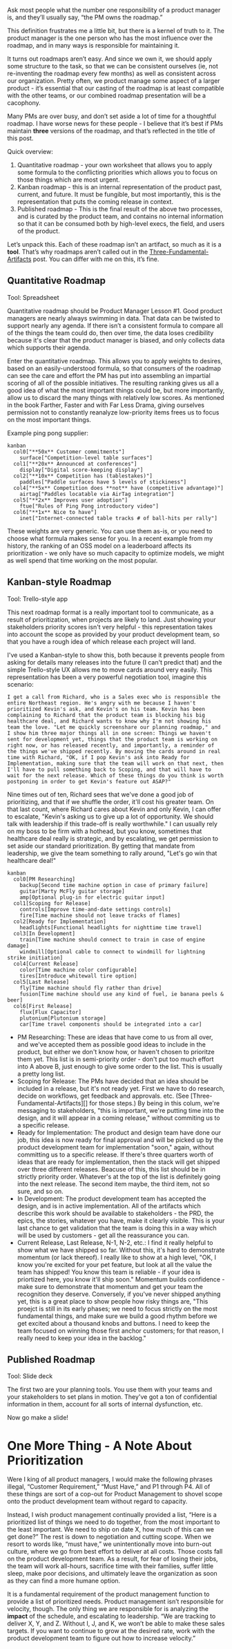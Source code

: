 Ask most people what the number one responsibility of a product manager is, and they’ll usually say, “the PM owns the roadmap.”

This definition frustrates me a little bit, but there is a kernel of truth to it. The product manager is the one person who has the most influence over the roadmap, and in many ways is responsible for maintaining it.

It turns out roadmaps aren’t easy. And since we own it, we should apply some structure to the task, so that we can be consistent ourselves (ie, not re-inventing the roadmap every few months) as well as consistent across our organization. Pretty often, we product manage some aspect of a larger product - it’s essential that our casting of the roadmap is at least compatible with the other teams, or our combined roadmap presentation will be a cacophony.

Many PMs are over busy, and don’t set aside a lot of time for a thoughtful roadmap. I have worse news for these people - I believe that it’s best if PMs maintain **three** versions of the roadmap, and that’s reflected in the title of this post.

Quick overview:
1. Quantitative roadmap - your own worksheet that allows you to apply some formula to the conflicting priorities which allows you to focus on those things which are most urgent.
2. Kanban roadmap - this is an internal representation of the product past, current, and future. It must be fungible, but most importantly, this is the representation that puts the coming release in context.
3. Published roadmap - This is the final result of the above two processes, and is curated by the product team, and contains no internal information so that it can be consumed both by high-level execs, the field, and users of the product.

Let’s unpack this. Each of these roadmap isn’t an artifact, so much as it is a **tool**. That’s why roadmaps aren’t called out in the [Three-Fundamental-Artifacts][1] post. You can differ with me on this, it’s fine.

## Quantitative Roadmap

Tool: Spreadsheet

Quantitative roadmap should be Product Manager Lesson #1. Good product managers are nearly always swimming in data. That data can be twisted to support nearly any agenda. If there isn’t a consistent formula to compare all of the things the team could do, then over time, the data loses credibility because it's clear that the product manager is biased, and only collects data which supports their agenda.

Enter the quantitative roadmap. This allows you to apply weights to desires, based on an easily-understood formula, so that consumers of the roadmap can see the care and effort the PM has put into assembling an impartial scoring of all of the possible initiatives. The resulting ranking gives us all a good idea of what the most important things could be, but more importantly, allow us to discard the many things with relatively low scores. As mentioned in the book Farther, Faster and with Far Less Drama, giving ourselves permission not to constantly reanalyze low-priority items frees us to focus on the most important things.

Example ping pong supplier:

```mermaid
kanban
  col0["**50x** Customer commitments"]
    surface["Competition-level table surfaces"]
  col1["**20x** Announced at conferences"]
    display["Digital score-keeping display"]
  col2["**10x** Competition has (tablestakes)"]
    paddles["Paddle surfaces have 5 levels of stickiness"]
  col4["**5x** Competition does **not** have (competitive advantage)"]
    airtag["Paddles locatable via AirTag integration"]
  col5["**2x** Improves user adoption"]
    ftue["Rules of Ping Pong introductory video"]
  col6["**1x** Nice to have"]
    inet["Internet-connected table tracks # of ball-hits per rally"]
```

These weights are very generic. You can use them as-is, or you need to choose what formula makes sense for you. In a recent example from my history, the ranking of an OSS model on a leaderboard affects its prioritization - we only have so much capacity to optimize models, we might as well spend that time working on the most popular.

## Kanban-style Roadmap

Tool: Trello-style app

This next roadmap format is a really important tool to communicate, as a result of prioritization, when projects are likely to land. Just showing your stakeholders priority scores isn't very helpful - this representation takes into account the scope as provided by your product development team, so that you have a rough idea of which release each project will land.

I've used a Kanban-style to show this, both because it prevents people from asking for details many releases into the future (I can't predict that) and the simple Trello-style UX allows me to move cards around very easily. This representation has been a very powerful negotiation tool, imagine this scenario:

    I get a call from Richard, who is a Sales exec who is responsible the entire Northeast region. He's angry with me because I haven't prioritized Kevin's ask, and Kevin's on his team. Kevin has been complaining to Richard that the product team is blocking his big healthcare deal, and Richard wants to know why I'm not showing his team the love. "Let me quickly screenshare our planning roadmap," and I show him three major things all in one screen: Things we haven't sent for development yet, things that the product team is working on right now, or has released recently, and importantly, a reminder of the things we've shipped recently. By moving the cards around in real time with Richard, "OK, if I pop Kevin's ask into Ready for Implementation, making sure that the team will work on that next, then I'll have to pull something back to Scoping, and that will have to wait for the next release. Which of these things do you think is worth postponing in order to get Kevin's feature out ASAP?"
    
Nine times out of ten, Richard sees that we've done a good job of prioritizing, and that if we shuffle the order, it'll cost his greater team. On that last count, where Richard cares about Kevin and only Kevin, I can offer to escalate, "Kevin's asking us to give up a lot of opportunity. We should talk with leadership if this trade-off is really worthwhile." I can usually rely on my boss to be firm with a hothead, but you know, sometimes that healthcare deal really is strategic, and by escalating, we get permission to set aside our standard prioritization. By getting that mandate from leadership, we give the team something to rally around, "Let's go win that healthcare deal!"

```mermaid
kanban
  col0[PM Researching]
    backup[Second time machine option in case of primary failure]
    guitar[Marty McFly guitar storage]
    amp[Optional plug-in for electric guitar input]
  col1[Scoping for Release]
    controls[Improve time-and-date settings controls]
    fire[Time machine should not leave tracks of flames]
  col2[Ready for Implementation]
    headlights[Functional headlights for nighttime time travel]
  col3[In Development]
    train[Time machine should connect to train in case of engine damage]
    windmill[Optional cable to connect to windmill for lightning strike initiation]
  col4[Current Release]
    color[Time machine color configurable]
    tires[Introduce whitewall tire option]
  col5[Last Release]
    fly[Time machine should fly rather than drive]
    fusion[Time machine should use any kind of fuel, ie banana peels & beer]
  col6[First Release]
    flux[Flux Capacitor]
    plutonium[Plutonium storage]
    car[Time travel components should be integrated into a car]
```
- PM Researching: These are ideas that have come to us from all over, and we've accepted them as possible good ideas to include in the product, but either we don't know how, or haven't chosen to prioritze them yet. This list is in semi-priority order - don't put too much effort into A above B, just enough to give some order to the list. This is usually a pretty long list.
- Scoping for Release: The PMs have decided that an idea should be included in a release, but it's not ready yet. First we have to do research, decide on workflows, get feedback and approvals. etc. (See [Three-Fundamental-Artifacts][] for those steps.) By being in this colum, we're messaging to stakeholders, "this is important, we're putting time into the design, and it will appear in a coming release," without commiting us to a specific release.
- Ready for Implementation: The product and design team have done our job, this idea is now ready for final approval and will be picked up by the product development team for implementation "soon," again, without committing us to a specific release. If there's three quarters worth of ideas that are ready for implementation, then the stack will get shipped over three different releases. Beacuse of this, this list should be in strictly priority order. Whatever's at the top of the list is definitely going into the next release. The second item maybe, the third item, not so sure, and so on.
- In Development: The product development team has accepted the design, and is in active implementation. All of the artifacts which describe this work should be available to stakeholders - the PRD, the epics, the stories, whatever you have, make it clearly visible. This is your last chance to get validation that the team is doing this in a way which will be used by customers - get all the reassurance you can.
- Current Release, Last Release, N-1, N-2, etc.: I find it really helpful to show what we have shipped so far. Without this, it's hard to demonstrate momentum (or lack thereof). I really like to show at a high level, "OK, I know you're excited for your pet feature, but look at all the value the team has shipped! You know this team is reliable - if your idea is priortized here, you know it'll ship soon." Momentum builds confidence - make sure to demonstrate that momentum and get your team the recognition they deserve. Conversely, if you've never shipped anything yet, this is a great place to show people how risky things are, "This proejct is still in its early phases; we need to focus strictly on the most fundamental things, and make sure we build a good rhythm before we get excited about a thousand knobs and buttons. I need to keep the team focused on winning those first anchor customers; for that reason, I really need to keep your idea in the backlog."

## Published Roadmap

Tool: Slide deck

The first two are your planning tools. You use them with your teams and your stakeholders to set plans in motion. They've got a ton of confidential information in them, account for all sorts of internal dysfunction, etc.

Now go make a slide!

# One More Thing - A Note About Prioritization
Were I king of all product managers, I would make the following phrases illegal, “Customer Requirement,” “Must Have,” and P1 through P4. All of these things are sort of a cop-out for Product Management to shovel scope onto the product development team without regard to capacity.

Instead, I wish product management continually provided a list, “Here is a prioritized list of things we need to do together, from the most important to the least important. We need to ship on date X, how much of this can we get done?” The rest is down to negotiation and cutting scope. When we resort to words like, “must have,” we unintentionally move into burn-out culture, where we go from best effort to deliver at all costs. Those costs fall on the product development team. As a result, for fear of losing their jobs, the team will work all-hours, sacrifice time with their families, suffer little sleep, make poor decisions, and ultimately leave the organization as soon as they can find a more humane option.

It is a fundamental requirement of the product management function to provide a list of prioritized needs. Product management isn’t responsible for velocity, though. The only thing we are responsible for is analyzing the **impact** of the schedule, and escalating to leadership. “We are tracking to deliver X, Y, and Z. Without I, J, and K, we won’t be able to make these sales targets. If you want to continue to grow at the desired rate, work with the product development team to figure out how to increase velocity.”

[1]:	Three-Fundamental-Artifacts.md "Three Fundamental Artifacts"